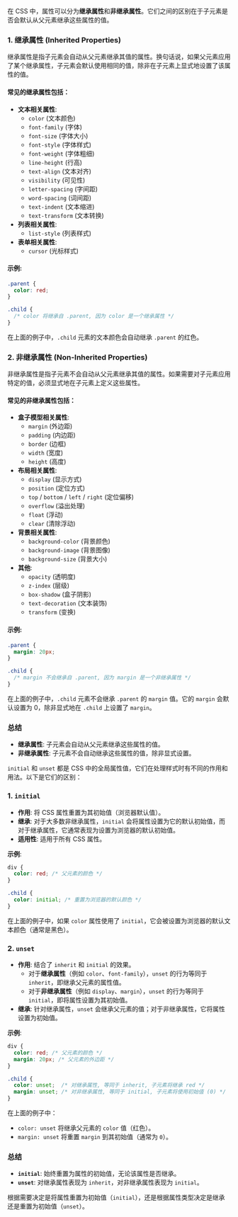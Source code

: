 在 CSS 中，属性可以分为**继承属性**和**非继承属性**。它们之间的区别在于子元素是否会默认从父元素继承这些属性的值。

### 1. 继承属性 (Inherited Properties)
继承属性是指子元素会自动从父元素继承其值的属性。换句话说，如果父元素应用了某个继承属性，子元素会默认使用相同的值，除非在子元素上显式地设置了该属性的值。

#### 常见的继承属性包括：
- **文本相关属性**:
  - `color` (文本颜色)
  - `font-family` (字体)
  - `font-size` (字体大小)
  - `font-style` (字体样式)
  - `font-weight` (字体粗细)
  - `line-height` (行高)
  - `text-align` (文本对齐)
  - `visibility` (可见性)
  - `letter-spacing` (字间距)
  - `word-spacing` (词间距)
  - `text-indent` (文本缩进)
  - `text-transform` (文本转换)
- **列表相关属性**:
  - `list-style` (列表样式)
- **表单相关属性**:
  - `cursor` (光标样式)

#### 示例:
```css
.parent {
  color: red;
}

.child {
  /* color 将继承自 .parent, 因为 color 是一个继承属性 */
}
```
在上面的例子中，`.child` 元素的文本颜色会自动继承 `.parent` 的红色。

### 2. 非继承属性 (Non-Inherited Properties)
非继承属性是指子元素不会自动从父元素继承其值的属性。如果需要对子元素应用特定的值，必须显式地在子元素上定义这些属性。

#### 常见的非继承属性包括：
- **盒子模型相关属性**:
  - `margin` (外边距)
  - `padding` (内边距)
  - `border` (边框)
  - `width` (宽度)
  - `height` (高度)
- **布局相关属性**:
  - `display` (显示方式)
  - `position` (定位方式)
  - `top` / `bottom` / `left` / `right` (定位偏移)
  - `overflow` (溢出处理)
  - `float` (浮动)
  - `clear` (清除浮动)
- **背景相关属性**:
  - `background-color` (背景颜色)
  - `background-image` (背景图像)
  - `background-size` (背景大小)
- **其他**:
  - `opacity` (透明度)
  - `z-index` (层级)
  - `box-shadow` (盒子阴影)
  - `text-decoration` (文本装饰)
  - `transform` (变换)

#### 示例:
```css
.parent {
  margin: 20px;
}

.child {
  /* margin 不会继承自 .parent, 因为 margin 是一个非继承属性 */
}
```
在上面的例子中，`.child` 元素不会继承 `.parent` 的 `margin` 值。它的 `margin` 会默认设置为 0，除非显式地在 `.child` 上设置了 `margin`。

### 总结
- **继承属性**: 子元素会自动从父元素继承这些属性的值。
- **非继承属性**: 子元素不会自动继承这些属性的值，除非显式设置。

`initial` 和 `unset` 都是 CSS 中的全局属性值，它们在处理样式时有不同的作用和用法。以下是它们的区别：

### 1. `initial`
- **作用**: 将 CSS 属性重置为其初始值（浏览器默认值）。
- **继承**: 对于大多数非继承属性，`initial` 会将属性设置为它的默认初始值，而对于继承属性，它通常表现为设置为浏览器的默认初始值。
- **适用性**: 适用于所有 CSS 属性。

**示例**:
```css
div {
  color: red; /* 父元素的颜色 */
}

.child {
  color: initial; /* 重置为浏览器的默认颜色 */
}
```
在上面的例子中，如果 `color` 属性使用了 `initial`，它会被设置为浏览器的默认文本颜色（通常是黑色）。

### 2. `unset`
- **作用**: 结合了 `inherit` 和 `initial` 的效果。
  - 对于**继承属性**（例如 `color`、`font-family`），`unset` 的行为等同于 `inherit`，即继承父元素的属性值。
  - 对于**非继承属性**（例如 `display`、`margin`），`unset` 的行为等同于 `initial`，即将属性设置为其初始值。
- **继承**: 针对继承属性，`unset` 会继承父元素的值；对于非继承属性，它将属性设置为初始值。

**示例**:
```css
div {
  color: red; /* 父元素的颜色 */
  margin: 20px; /* 父元素的外边距 */
}

.child {
  color: unset;  /* 对继承属性, 等同于 inherit, 子元素将继承 red */
  margin: unset; /* 对非继承属性, 等同于 initial, 子元素将使用初始值 (0) */
}
```
在上面的例子中：
- `color: unset` 将继承父元素的 `color` 值（红色）。
- `margin: unset` 将重置 `margin` 到其初始值（通常为 `0`）。

### 总结
- **`initial`**: 始终重置为属性的初始值，无论该属性是否继承。
- **`unset`**: 对继承属性表现为 `inherit`，对非继承属性表现为 `initial`。

根据需要决定是将属性重置为初始值（`initial`），还是根据属性类型决定是继承还是重置为初始值（`unset`）。